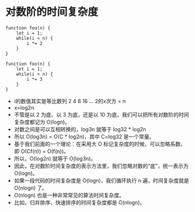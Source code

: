 # 对数阶的时间复杂度

```
function foo(n) {
    let i = 1;
    while(i < n) {
        i *= 2
    }
}
```


```
function foo(n) {
    let i = 1;
    while(i < n) {
        i *= 3
    }
}
```

 * i的数值其实是等比数列 2 4 8 16 ... 2的x次方 = n
 * x=log2n
 * 不管是以 2 为底、以 3 为底，还是以 10 为底，我们可以把所有对数阶的时间复杂度都记为 O(logn)。
 * 对数之间是可以互相转换的，log3n 就等于 log32 * log2n
 * 所以 O(log3n) = O(C * log2n)，其中 C=log32 是一个常量。
 * 基于我们前面的一个理论：在采用大 O 标记复杂度的时候，可以忽略系数，即 O(Cf(n)) = O(f(n))。
 * 所以，O(log2n) 就等于 O(log3n)。
 * 因此，在对数阶时间复杂度的表示方法里，我们忽略对数的“底”，统一表示为 O(logn)。
 * 如果一段代码的时间复杂度是 O(logn)，我们循环执行 n 遍，时间复杂度就是 O(nlogn) 了。
 * O(nlogn) 也是一种非常常见的算法时间复杂度。
 * 比如，归并排序、快速排序的时间复杂度都是 O(nlogn)。